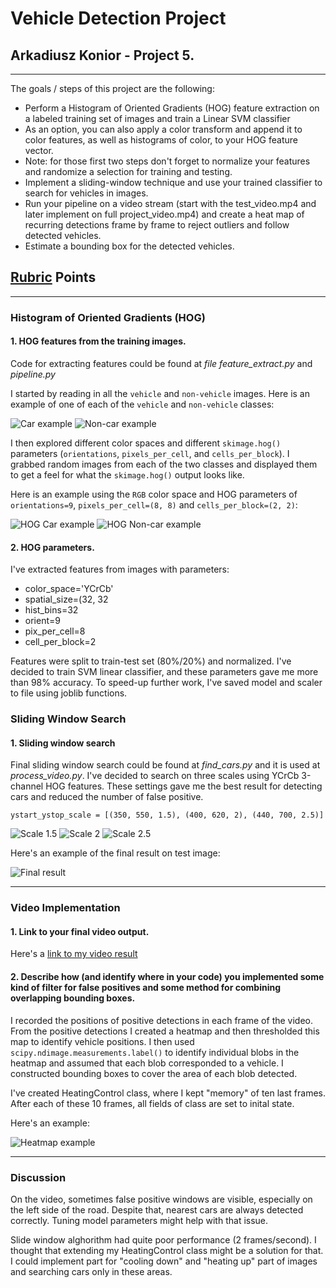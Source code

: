 # **Vehicle Detection Project**

## Arkadiusz Konior - Project 5.

---

The goals / steps of this project are the following:

* Perform a Histogram of Oriented Gradients (HOG) feature extraction on a labeled training set of images and train a Linear SVM classifier
* As an option, you can also apply a color transform and append it to color features, as well as histograms of color, to your HOG feature vector. 
* Note: for those first two steps don't forget to normalize your features and randomize a selection for training and testing.
* Implement a sliding-window technique and use your trained classifier to search for vehicles in images.
* Run your pipeline on a video stream (start with the test_video.mp4 and later implement on full project_video.mp4) and create a heat map of recurring detections frame by frame to reject outliers and follow detected vehicles.
* Estimate a bounding box for the detected vehicles.

[//]: # (Image References)
[car1]:  ./imgs/car1.png
[non1]: ./imgs/non1.png
[hogcar1]: ./imgs/hog1car.png
[hognon1]: ./imgs/hog1non.png


[scale15]: ./imgs/scale15.png
[scale2]: ./imgs/scale2.png
[scale25]: ./imgs/scale25.png
[test]: ./imgs/finish_test.png
[heatmap]: ./imgs/heat_example.png

[video1]: ./project_video_output.mp4

## [Rubric](https://review.udacity.com/#!/rubrics/513/view) Points 

---


### Histogram of Oriented Gradients (HOG)

#### 1. HOG features from the training images.

Code for extracting features could be found at *file feature_extract.py* and *pipeline.py*

I started by reading in all the `vehicle` and `non-vehicle` images.  Here is an example of one of each of the `vehicle` and `non-vehicle` classes:

![Car example][car1]
![Non-car example][non1]

I then explored different color spaces and different `skimage.hog()` parameters (`orientations`, `pixels_per_cell`, and `cells_per_block`).  I grabbed random images from each of the two classes and displayed them to get a feel for what the `skimage.hog()` output looks like.

Here is an example using the `RGB` color space and HOG parameters of `orientations=9`, `pixels_per_cell=(8, 8)` and `cells_per_block=(2, 2)`:

![HOG Car example][hogcar1]
![HOG Non-car example][hognon1]

#### 2. HOG parameters.

I've extracted features from images with parameters:

+ color_space='YCrCb'
+ spatial_size=(32, 32
+ hist_bins=32
+ orient=9
+ pix_per_cell=8
+ cell_per_block=2

Features were split to train-test set (80%/20%) and normalized. I've decided to train SVM linear classifier, and these parameters gave me more than 98% accuracy. To speed-up further work, I've saved model and scaler to file using joblib functions.

### Sliding Window Search

#### 1. Sliding window search

Final sliding window search could be found at *find_cars.py* and it is used at *process_video.py*. I've decided to search on three scales using YCrCb 3-channel HOG features. These settings gave me the best result for detecting cars and reduced the number of false positive.

```python3
ystart_ystop_scale = [(350, 550, 1.5), (400, 620, 2), (440, 700, 2.5)]
```

![Scale 1.5][scale15]
![Scale 2][scale2]
![Scale 2.5][scale25]

Here's an example of the final result on test image:

![Final result][test]

---

### Video Implementation

####  1. Link to your final video output. 
Here's a [link to my video result](./project_video_output.mp4)


#### 2. Describe how (and identify where in your code) you implemented some kind of filter for false positives and some method for combining overlapping bounding boxes.

I recorded the positions of positive detections in each frame of the video.  From the positive detections I created a heatmap and then thresholded this map to identify vehicle positions.  I then used `scipy.ndimage.measurements.label()` to identify individual blobs in the heatmap and assumed that each blob corresponded to a vehicle.  I constructed bounding boxes to cover the area of each blob detected.

I've created HeatingControl class, where I kept "memory" of ten last frames. After each of these 10 frames, all fields of class are set to inital state.

Here's an example:

![Heatmap example][heatmap]

---

### Discussion

On the video, sometimes false positive windows are visible, especially on the left side of the road. Despite that, nearest cars are always detected correctly. Tuning model parameters might help with that issue.

Slide window alghorithm had quite poor performance (2 frames/second). I thought that extending my HeatingControl class might be a solution for that. I could implement part for "cooling down" and "heating up" part of images and searching cars only in these areas. 

